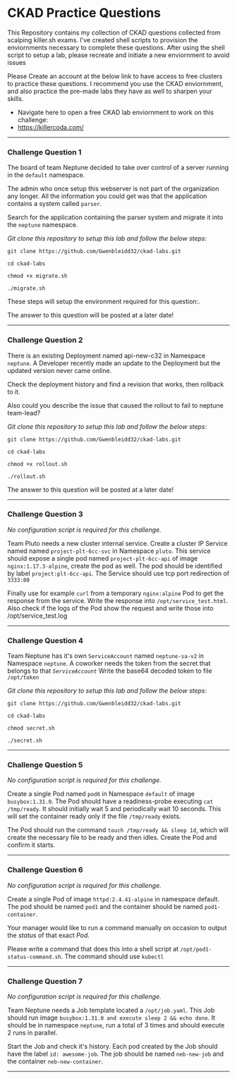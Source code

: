 # CKAD Practice Questions

This Repository contains my collection of CKAD questions collected from scalping killer.sh exams.
I've created shell scripts to provision the enviornments necessary to complete these questions.
After using the shell script to setup a lab, please recreate and initiate a new enviornment to avoid issues

Please Create an account at the below link to have access to free clusters to practice these questions.
I recommend you use the CKAD enviornment, and also practice the pre-made labs they have as well to sharpen your skills.

- Navigate here to open a free CKAD lab enviornment to work on this challenge:
- https://killercoda.com/

---
### Challenge Question 1
The board of team Neptune decided to take over control of a server running in the `default` namespace.

The admin who once setup this webserver is not part of the organization any longer. All the information you could get was that the application contains a system called `parser`. 

Search for the application containing the parser system and migrate it into the `neptune` namespace.


*Git clone this repository to setup this lab and follow the below steps:*
```shell
git clone https://github.com/Gwenbleidd32/ckad-labs.git

cd ckad-labs

chmod +x migrate.sh

./migrate.sh
```

These steps will setup the environment required for this question:.

The answer to this question will be posted at a later date!

---

### Challenge Question 2 
There is an existing Deployment named api-new-c32 in Namespace `neptune`. 
A Developer recently made an update to the Deployment but the updated version never came online.

Check the deployment history and find a revision that works, then rollback to it. 

Also could you describe the issue that caused the rollout to fail to neptune team-lead?


*Git clone this repository to setup this lab and follow the below steps:*
```shell
git clone https://github.com/Gwenbleidd32/ckad-labs.git

cd ckad-labs

chmod +x rollout.sh

./rollout.sh
```

The answer to this question will be posted at a later date!

---

### Challenge Question 3
*No configuration script is required for this challenge.*

Team Pluto needs a new cluster internal service. Create a cluster IP Service named named `project-plt-6cc-svc` in Namespace `pluto`. 
This service should expose a single pod named `project-plt-6cc-api` of image `nginx:1.17.3-alpine`, create the pod as well. The pod should be identified by label `project:plt-6cc-api`. The Service should use tcp port redirection of `3333:80`

Finally use for example `curl` from a temporary `nginx:alpine` Pod to get the response from the service. Write the response into `/opt/service_test.html`. 
Also check if the logs of the Pod show the request and write those into /opt/service_test.log

---
### Challenge Question 4
Team Neptune has it's own `ServiceAccount` named `neptune-sa-v2` in Namespace `neptune`. A coworker needs the token from the secret that belongs to that *`ServiceAccount`* Write the base64 decoded token to file `/opt/token`


*Git clone this repository to setup this lab and follow the below steps:*
```shell
git clone https://github.com/Gwenbleidd32/ckad-labs.git

cd ckad-labs

chmod secret.sh

./secret.sh
```

---
### Challenge Question 5
*No configuration script is required for this challenge.*

Create a single Pod named `pod6` in Namespace `default` of image `busybox:1.31.0`. The Pod should have a readiness-probe executing `cat /tmp/ready`. It should initially wait 5 and periodically wait 10 seconds. This will set the container ready only if the file `/tmp/ready` exists.

The Pod should run the command `touch /tmp/ready && sleep 1d`, which will create the necessary file to be ready and then idles. Create the Pod and confirm it starts.

---

### Challenge Question 6
*No configuration script is required for this challenge.*

Create a single Pod of image `httpd:2.4.41-alpine` in namespace default.
The pod should be named `pod1` and the container should be named `pod1-container`. 

Your manager would like to run a command manually on occasion to output the *status* of that exact *Pod*. 

Please write a command that does this into a shell script at `/opt/pod1-status-command.sh`. 
The command should use `kubectl`

---

### Challenge Question 7
*No configuration script is required for this challenge.*

Team Neptune needs a Job template located a `/opt/job.yaml`. This Job should run image `busybox:1.31.0 and execute sleep 2 && echo done`. 
It should be in namespace `neptune`, run a total of 3 times and should execute 2 runs in parallel. 

Start the Job and check it's history. Each pod created by the Job should have the label  `id: awesome-job`. 
The job should be named `neb-new-job` and the container `neb-new-container`. 

---